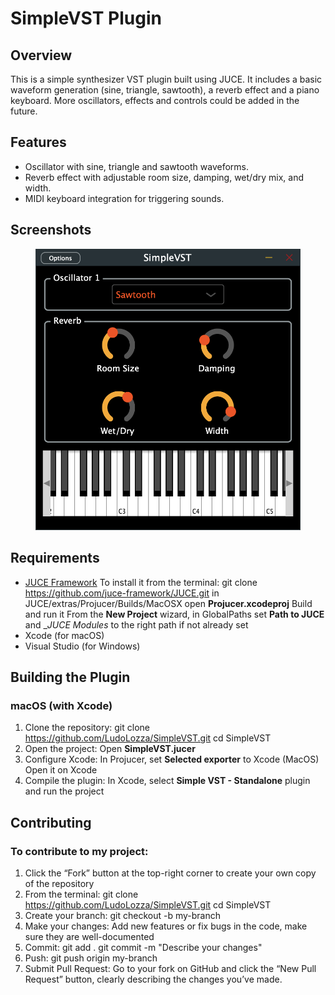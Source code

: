 # SimpleVST Plugin

## Overview
This is a simple synthesizer VST plugin built using JUCE. It includes a basic waveform generation (sine, triangle, sawtooth), a reverb effect and a piano keyboard. More oscillators, effects and controls could be added in the future.

## Features
- Oscillator with sine, triangle and sawtooth waveforms.
- Reverb effect with adjustable room size, damping, wet/dry mix, and width.
- MIDI keyboard integration for triggering sounds.

## Screenshots
<figure>
      <img src="assets/screenshots/SimpleVST.png" alt="SimpleVST image">
</figure>

## Requirements
- [JUCE Framework](https://juce.com/get-juce)
To install it from the terminal:
    git clone https://github.com/juce-framework/JUCE.git
    in JUCE/extras/Projucer/Builds/MacOSX open __Projucer.xcodeproj__
    Build and run it 
    From the __New Project__ wizard, in GlobalPaths set __Path to JUCE__ and __JUCE Modules_ to the right path if not already set
- Xcode (for macOS)
- Visual Studio (for Windows)

## Building the Plugin

### macOS (with Xcode)
1. Clone the repository:
    git clone https://github.com/LudoLozza/SimpleVST.git
    cd SimpleVST
2. Open the project:
    Open __SimpleVST.jucer__
3. Configure Xcode:
    In Projucer, set __Selected exporter__ to Xcode (MacOS)
    Open it on Xcode
4. Compile the plugin:
    In Xcode, select __Simple VST - Standalone__ plugin and run the project
    
## Contributing
### To contribute to my project:
1. Click the “Fork” button at the top-right corner to create your own copy of the repository
2. From the terminal:
    git clone https://github.com/LudoLozza/SimpleVST.git
    cd SimpleVST
3. Create your branch:
    git checkout -b my-branch
4. Make your changes:
    Add new features or fix bugs in the code, make sure they are well-documented
5. Commit:
    git add .
    git commit -m "Describe your changes"
6. Push:
    git push origin my-branch
7. Submit Pull Request:
    Go to your fork on GitHub and click the “New Pull Request” button, clearly describing the changes you’ve made.
    
    
    
